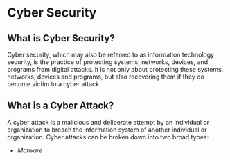 # Cyber Security

## What is Cyber Security? 

Cyber security, which may also be referred to as information technology security, is the practice of protecting systems, networks, devices, and programs from digital attacks. It is not only about protecting these systems, networks, devices and programs, but also recovering them if they do become victim to a cyber attack. 

## What is a Cyber Attack? 

A cyber attack is a malicious and deliberate attempt by an individual or organization to breach the information system of another individual or organization. Cyber attacks can be broken down into two broad types: 

* *Malware* 


